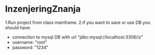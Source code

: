 # InzenjeringZnanja

1.Run project from class mainframe.
2.if you want to save or use DB you should have:
  - connection to mysql DB with url "jdbc:mysql://localhost:3306/iz"
  - username: "root"
  - password: "1234"
